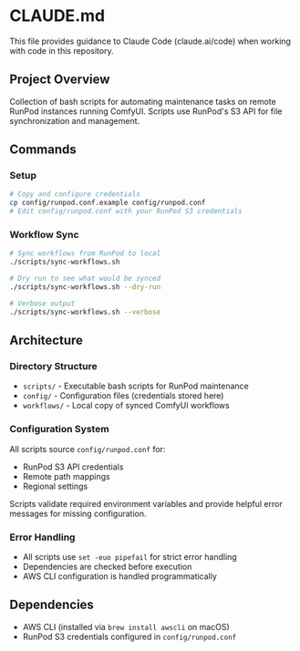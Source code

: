# CLAUDE.md

This file provides guidance to Claude Code (claude.ai/code) when working with code in this repository.

## Project Overview

Collection of bash scripts for automating maintenance tasks on remote RunPod instances running ComfyUI. Scripts use RunPod's S3 API for file synchronization and management.

## Commands

### Setup
```bash
# Copy and configure credentials
cp config/runpod.conf.example config/runpod.conf
# Edit config/runpod.conf with your RunPod S3 credentials
```

### Workflow Sync
```bash
# Sync workflows from RunPod to local
./scripts/sync-workflows.sh

# Dry run to see what would be synced
./scripts/sync-workflows.sh --dry-run

# Verbose output
./scripts/sync-workflows.sh --verbose
```

## Architecture

### Directory Structure
- `scripts/` - Executable bash scripts for RunPod maintenance
- `config/` - Configuration files (credentials stored here)
- `workflows/` - Local copy of synced ComfyUI workflows

### Configuration System
All scripts source `config/runpod.conf` for:
- RunPod S3 API credentials
- Remote path mappings
- Regional settings

Scripts validate required environment variables and provide helpful error messages for missing configuration.

### Error Handling
- All scripts use `set -euo pipefail` for strict error handling
- Dependencies are checked before execution
- AWS CLI configuration is handled programmatically

## Dependencies

- AWS CLI (installed via `brew install awscli` on macOS)
- RunPod S3 credentials configured in `config/runpod.conf`